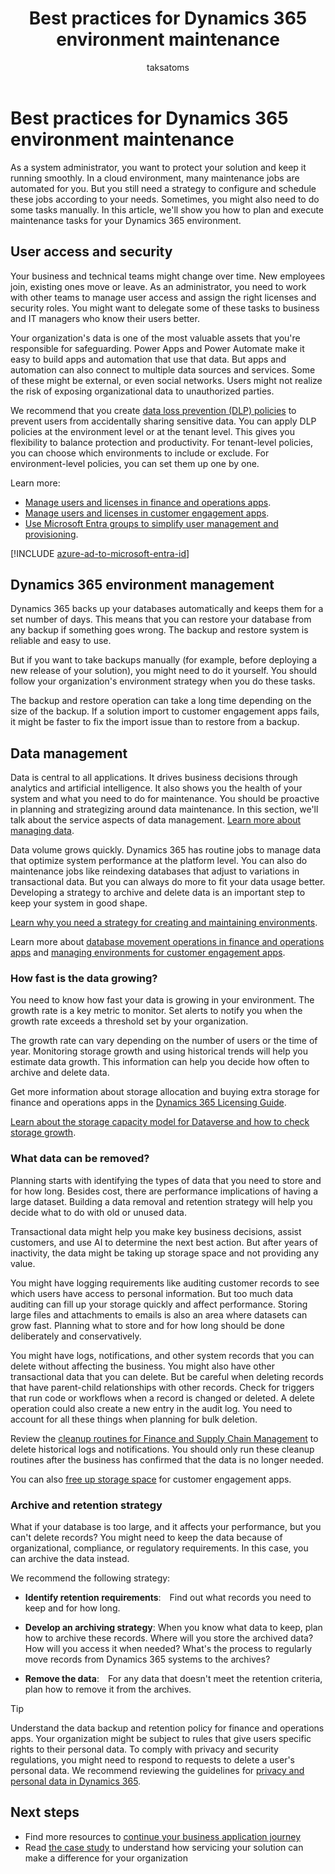 ﻿---
title: Best practices for Dynamics 365 environment maintenance
description: Learn how to plan and execute maintenance tasks for your Dynamics 365 environment, such as managing user access, security roles, archiving, and deletion.
author: taksatoms
ms.author: tsato
ms.date: 01/30/2024
ms.topic: conceptual
ms.custom:
 - ai-seo-date: 01/30/2024
 - ai-gen-docs-bap
 - ai-gen-title
 - ai-gen-desc
content_well_notification: AI-contribution
---

# Best practices for Dynamics 365 environment maintenance

As a system administrator, you want to protect your solution and keep it running smoothly. In a cloud environment, many maintenance jobs are automated for you. But you still need a strategy to configure and schedule these jobs according to your needs. Sometimes, you might also need to do some tasks manually. In this article, we'll show you how to plan and execute maintenance tasks for your Dynamics 365 environment.

## User access and security

Your business and technical teams might change over time. New employees join, existing ones move or leave. As an administrator, you need to work with other teams to manage user access and assign the right licenses and security roles. You might want to delegate some of these tasks to business and IT managers who know their users better.

Your organization's data is one of the most valuable assets that you're responsible for safeguarding. Power Apps and Power Automate make it easy to build apps and automation that use that data. But apps and automation can also connect to multiple data sources and services. Some of these might be external, or even social networks. Users might not realize the risk of exposing organizational data to unauthorized parties.

We recommend that you create [data loss prevention (DLP) policies](/power-platform/admin/wp-data-loss-prevention) to prevent users from accidentally sharing sensitive data. You can apply DLP policies at the environment level or at the tenant level. This gives you flexibility to balance protection and productivity. For tenant-level policies, you can choose which environments to include or exclude. For environment-level policies, you can set them up one by one.

Learn more:

- [Manage users and licenses in finance and operations apps](/dynamics365/fin-ops-core/dev-itpro/sysadmin/tasks/create-new-users).
- [Manage users and licenses in customer engagement apps](/microsoft-365/admin/add-users/?view=o365-worldwide&preserve-view=true).
- [Use Microsoft Entra groups to simplify user management and provisioning](/power-platform/admin/manage-group-teams).

[!INCLUDE [azure-ad-to-microsoft-entra-id](~/../shared-content/shared/azure-ad-to-microsoft-entra-id.md)]

## Dynamics 365 environment management

Dynamics 365 backs up your databases automatically and keeps them for a set number of days. This means that you can restore your database from any backup if something goes wrong. The backup and restore system is reliable and easy to use.

But if you want to take backups manually (for example, before deploying a new release of your solution), you might need to do it yourself. You should follow your organization's environment strategy when you do these tasks.

The backup and restore operation can take a long time depending on the size of the backup. If a solution import to customer engagement apps fails, it might be faster to fix the import issue than to restore from a backup.

## Data management

Data is central to all applications. It drives business decisions through analytics and artificial intelligence. It also shows you the health of your system and what you need to do for maintenance. You should be proactive in planning and strategizing around data maintenance. In this section, we'll talk about the service aspects of data management. [Learn more about managing data](data-management.md).

Data volume grows quickly. Dynamics 365 has routine jobs to manage data that optimize system performance at the platform level. You can also do maintenance jobs like reindexing databases that adjust to variations in transactional data. But you can always do more to fit your data usage better. Developing a strategy to archive and delete data is an important step to keep your system in good shape.

[Learn why you need a strategy for creating and maintaining environments](environment-strategy-overview.md).

Learn more about [database movement operations in finance and operations apps](/dynamics365/fin-ops-core/dev-itpro/database/dbmovement-operations) and [managing environments for customer engagement apps](/power-platform/admin/environments-overview).

### How fast is the data growing?

You need to know how fast your data is growing in your environment. The growth rate is a key metric to monitor. Set alerts to notify you when the growth rate exceeds a threshold set by your organization.

The growth rate can vary depending on the number of users or the time of year. Monitoring storage growth and using historical trends will help you estimate data growth. This information can help you decide how often to archive and delete data.

Get more information about storage allocation and buying extra storage for finance and operations apps in the [Dynamics 365 Licensing Guide](https://go.microsoft.com/fwlink/?LinkId=866544&clcid=0x409).

[Learn about the storage capacity model for Dataverse and how to check storage growth](/power-platform/admin/capacity-storage).

### What data can be removed?

Planning starts with identifying the types of data that you need to store and for how long. Besides cost, there are performance implications of having a large dataset. Building a data removal and retention strategy will help you decide what to do with old or unused data.

Transactional data might help you make key business decisions, assist customers, and use AI to determine the next best action. But after years of inactivity, the data might be taking up storage space and not providing any value.

You might have logging requirements like auditing customer records to see which users have access to personal information. But too much data auditing can fill up your storage quickly and affect performance. Storing large files and attachments to emails is also an area where datasets can grow fast. Planning what to store and for how long should be done deliberately and conservatively.

You might have logs, notifications, and other system records that you can delete without affecting the business. You might also have other transactional data that you can delete. But be careful when deleting records that have parent-child relationships with other records. Check for triggers that run code or workflows when a record is changed or deleted. A delete operation could also create a new entry in the audit log. You need to account for all these things when planning for bulk deletion.

Review the [cleanup routines for Finance and Supply Chain Management](/dynamics365/fin-ops-core/dev-itpro/sysadmin/cleanuproutines) to delete historical logs and notifications. You should only run these cleanup routines after the business has confirmed that the data is no longer needed.

You can also [free up storage space](/dynamics365/customerengagement/on-premises/admin/free-storage-space) for customer engagement apps.

### Archive and retention strategy

What if your database is too large, and it affects your performance, but you can't delete records? You might need to keep the data because of organizational, compliance, or regulatory requirements. In this case, you can archive the data instead.

We recommend the following strategy:

- **Identify retention requirements**: Find out what records you need to keep and for how long.

- **Develop an archiving strategy**: When you know what data to keep, plan how to archive these records. Where will you store the archived data? How will you access it when needed? What's the process to regularly move records from Dynamics 365 systems to the archives?

- **Remove the data**: For any data that doesn't meet the retention criteria, plan how to remove it from the archives.

> [!TIP]
> Understand the data backup and retention policy for finance and operations apps. Your organization might be subject to rules that give users specific rights to their personal data. To comply with privacy and security regulations, you might need to respond to requests to delete a user's personal data. We recommend reviewing the guidelines for [privacy and personal data in Dynamics 365](/dynamics365/get-started/privacy/).

## Next steps

- Find more resources to [continue your business application journey](service-solution-continue-the-business-application-journey.md)
- Read [the case study](service-solution-case-study.md) to understand how servicing your solution can make a difference for your organization
